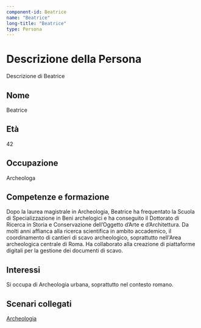 ```yaml
---
component-id: Beatrice
name: "Beatrice"
long-title: "Beatrice"
type: Persona
---
```


# Descrizione della Persona

Descrizione di Beatrice

## Nome
Beatrice

## Età
42

## Occupazione
Archeologa

## Competenze e formazione
Dopo la laurea magistrale in Archeologia, Beatrice ha frequentato la Scuola di Specializzazione in Beni archelogici e ha conseguito il Dottorato di Ricerca in Storia e Conservazione dell’Oggetto d’Arte e d’Architettura. Da molti anni affianca alla ricerca scientifica in ambito accademico, il coordinamento di cantieri di scavo archeologico, soprattutto nell'Area archeologica centrale di Roma. Ha collaborato alla creazione di piattaforme digitali per la gestione dei documenti di scavo. 

## Interessi
Si occupa di Archeologia urbana, soprattutto nel contesto romano.

## Scenari collegati
[Archeologia](https://github.com/read-project/stories/blob/main/Scenario/Archeologia.md)
